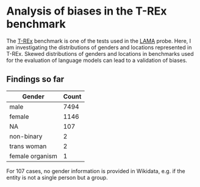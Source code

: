 # Analysis of biases in the T-REx benchmark

The [T-REx](https://aclanthology.org/L18-1544.pdf) benchmark is one of the tests used in the [LAMA](https://github.com/facebookresearch/LAMA) probe. Here, I am investigating the distributions of genders and locations represented in T-REx. Skewed distributions of genders and locations in benchmarks used for the evaluation of language models can lead to a validation of biases. 

## Findings so far
| Gender          | Count |
|-----------------|-------|
| male            | 7494  |
| female          | 1146  |
| NA              | 107   |
| non-binary      | 2     |
| trans woman     | 2     |
| female organism | 1     |

For 107 cases, no gender information is provided in Wikidata, e.g. if the entity is not a single person but a group.